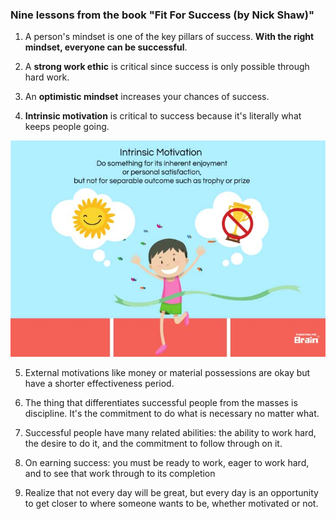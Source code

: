 ### Nine lessons from the book "Fit For Success (by Nick Shaw)"

1. A person's mindset is one of the key pillars of success. **With the right mindset, everyone can be successful**.

2. A **strong work ethic** is critical since success is only possible through hard work.

3. An **optimistic mindset** increases your chances of success.

4. **Intrinsic motivation** is critical to success because it's
   literally what keeps people going.

![intrinsic motivation](intrinsic_motivation.jpeg)

5. External motivations like money or material possessions are okay but have a shorter effectiveness period.

6. The thing that differentiates successful people from the masses is discipline. It's the commitment to do what is necessary no matter what.

7. Successful people have many related abilities: the ability to work hard, the desire to do it, and the commitment to follow through on it.

8. On earning success: you must be ready to work, eager to work hard, and to see that work through to its completion

9. Realize that not every day will be great, but every day is an opportunity to get closer to where someone wants to be, whether motivated or not.
